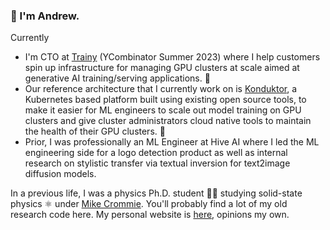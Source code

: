 ### 👋 I'm Andrew.

Currently
- I'm CTO at [Trainy](https://trainy.ai/) (YCombinator Summer 2023) where I help customers spin up infrastructure for managing GPU clusters at scale aimed at generative AI training/serving applications. 🤖
- Our reference architecture that I currently work on is [Konduktor](https://konduktor.readthedocs.io/en/latest/), a Kubernetes based platform built using existing open source tools, to make it easier for ML engineers to scale out model training on GPU clusters and give cluster administrators cloud native tools to maintain the health of their GPU clusters. 🚅
- Prior, I was professionally an ML Engineer at Hive AI where I led the ML engineering side for a logo detection product as well as internal research on stylistic transfer via textual inversion for text2image diffusion models.

In a previous life, I was a physics Ph.D. student 👨‍🔬 studying solid-state physics ⚛️ under [Mike Crommie](https://physics.berkeley.edu/research-faculty/crommie-group/). You'll probably find a lot of my old research code here. My personal website is [here](https://ocf.io/asai), opinions my own.
